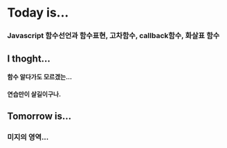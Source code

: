 # Today is...

### Javascript 함수선언과 함수표현, 고차함수, callback함수, 화살표 함수


## I thoght...

#### 함수 알다가도 모르겠는...
#### 연습만이 살길이구나.


## Tomorrow is...

### 미지의 영역...

